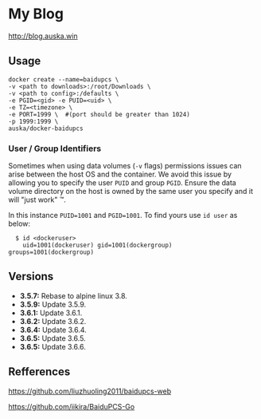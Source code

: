 # My Blog
http://blog.auska.win

## Usage

```
docker create --name=baidupcs \
-v <path to downloads>:/root/Downloads \
-v <path to config>:/defaults \
-e PGID=<gid> -e PUID=<uid> \
-e TZ=<timezone> \
-e PORT=1999 \  #(port should be greater than 1024)
-p 1999:1999 \  
auska/docker-baidupcs
```


### User / Group Identifiers

Sometimes when using data volumes (`-v` flags) permissions issues can arise between the host OS and the container. We avoid this issue by allowing you to specify the user `PUID` and group `PGID`. Ensure the data volume directory on the host is owned by the same user you specify and it will "just work" ™.

In this instance `PUID=1001` and `PGID=1001`. To find yours use `id user` as below:

```
  $ id <dockeruser>
    uid=1001(dockeruser) gid=1001(dockergroup) groups=1001(dockergroup)
```

## Versions

+ **3.5.7:** Rebase to alpine linux 3.8.
+ **3.5.9:** Update 3.5.9.
+ **3.6.1:** Update 3.6.1.
+ **3.6.2:** Update 3.6.2.
+ **3.6.4:** Update 3.6.4.
+ **3.6.5:** Update 3.6.5.
+ **3.6.5:** Update 3.6.6.

## Refferences
https://github.com/liuzhuoling2011/baidupcs-web

https://github.com/iikira/BaiduPCS-Go
